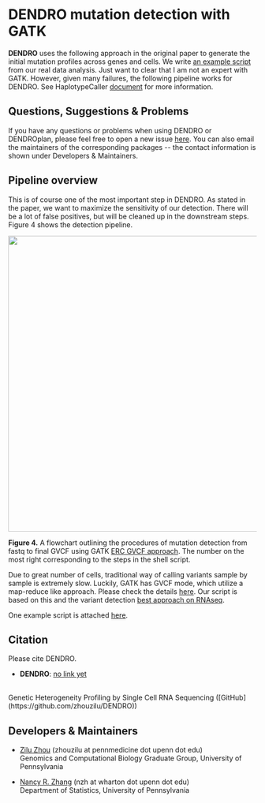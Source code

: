 # DENDRO mutation detection with GATK

 **DENDRO** uses the following approach in the original paper to generate the initial mutation profiles across genes and cells. We write [an example script](https://github.com/zhouzilu/DENDRO/script/mutation_detection_mapreduce.sh) from our real data analysis. Just want to clear that I am not an expert with GATK. However, given many failures, the following pipeline works for DENDRO. See HaplotypeCaller [document](https://software.broadinstitute.org/gatk/documentation/tooldocs/3.8-0/org_broadinstitute_gatk_tools_walkers_haplotypecaller_HaplotypeCaller.php) for more information.


## Questions, Suggestions & Problems

If you have any questions or problems when using DENDRO or DENDROplan, please feel free to open a new issue [here](https://github.com/zhouzilu/DENDRO/issues). You can also email the maintainers of the corresponding packages -- the contact information is shown under Developers & Maintainers.


## Pipeline overview

This is of course one of the most important step in DENDRO. As stated in the paper, we want to maximize the sensitivity of our detection. There will be  a lot of false positives, but will be cleaned up in the downstream steps. Figure 4 shows the detection pipeline.

<p align="center">
  <img src='https://raw.githubusercontent.com/zhouzilu/DENDRO/master/figure/Pkg_FIG-4.jpg' width='1000' height='600'>
  </p>

  **Figure 4.** A flowchart outlining the procedures of mutation detection from fastq to final GVCF using GATK [ERC GVCF approach](https://gatkforums.broadinstitute.org/gatk/discussion/3893/calling-variants-on-cohorts-of-samples-using-the-haplotypecaller-in-gvcf-mode). The number on the most right corresponding to the steps in the shell script.
  
  
Due to great number of cells, traditional way of calling variants sample by sample is extremely slow. Luckily, GATK has GVCF mode, which utilize a map-reduce like approach. Please check the details [here](https://gatkforums.broadinstitute.org/gatk/discussion/3893/calling-variants-on-cohorts-of-samples-using-the-haplotypecaller-in-gvcf-mode). Our script is based on this and the variant detection [best approach on RNAseq](https://gatkforums.broadinstitute.org/gatk/discussion/3892/the-gatk-best-practices-for-variant-calling-on-rnaseq-in-full-detail).

One example script is attached [here](https://github.com/zhouzilu/DENDRO/script/mutation_detection_mapreduce.sh).

## Citation

Please cite DENDRO.

* **DENDRO**: [no link yet](https://doi.org/10.1093/bioinformatics/bty057)
<br>
  Genetic Heterogeneity Profiling by Single Cell RNA Sequencing ([GitHub](https://github.com/zhouzilu/DENDRO))

## Developers & Maintainers

* [Zilu Zhou](https://statistics.wharton.upenn.edu/profile/zhouzilu/) (zhouzilu at pennmedicine dot upenn dot edu)
  <br>
  Genomics and Computational Biology Graduate Group, University of Pennsylvania

* [Nancy R. Zhang](https://statistics.wharton.upenn.edu/profile/nzh/) (nzh at wharton dot upenn dot edu)
  <br>
  Department of Statistics, University of Pennsylvania
